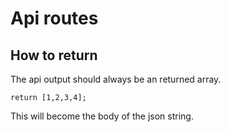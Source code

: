 # Api routes

## How to return

The api output should always be an returned array.

```
return [1,2,3,4];
```
This will become the body of the json string.
